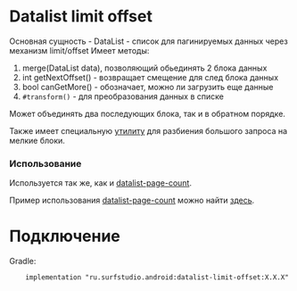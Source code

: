 # Datalist limit offset
Основная сущность - DataList - список для пагинируемых данных через механизм limit/offset
Имеет методы:
 1. merge(DataList data), позволяющий обьединять 2 блока данных
 2. int getNextOffset() - возвращает смещение для след блока данных
 3. bool canGetMore() - обозначает, можно ли загрузить еще данные
 1. `#transform()` - для преобразования данных в списке

Может объединять два последующих блока, так и в обратном порядке.

Также имеет специальную [утилиту][util] для разбиения большого запроса на мелкие блоки.

### Использование
Используется так же, как и [datalist-page-count](../datalist-page-count/README.md).

Пример использования [datalist-page-count](../datalist-page-count)
можно найти [здесь](../network-sample).

# Подключение
Gradle:
```
    implementation "ru.surfstudio.android:datalist-limit-offset:X.X.X"
```

[util]: src/main/java/ru/surfstudio/android/datalistlimitoffset/util/PaginationableUtil.java